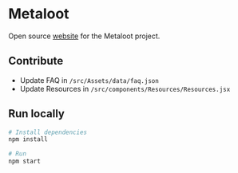 # Metaloot

Open source [website](http://metalootproject.com/) for the Metaloot project.

## Contribute

- Update FAQ in `/src/Assets/data/faq.json`
- Update Resources in `/src/components/Resources/Resources.jsx`

## Run locally

```bash
# Install dependencies
npm install

# Run
npm start
```